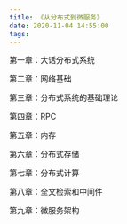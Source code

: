 ```yaml
---
title: 《从分布式到微服务》
date: 2020-11-04 14:55:00
tags:
---
```




第一章：大话分布式系统

第二章：网络基础

第三章：分布式系统的基础理论

第四章：RPC

第五章：内存

第六章：分布式存储

第七章：分布式计算

第八章：全文检索和中间件

第九章：微服务架构



